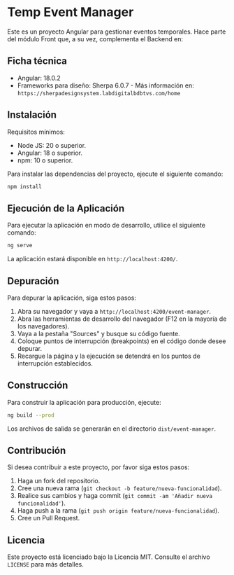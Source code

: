 # Temp Event Manager

Este es un proyecto Angular para gestionar eventos temporales. Hace parte del módulo Front que, a su vez, complementa el Backend en:

## Ficha técnica

* Angular: 18.0.2
* Frameworks para diseño: Sherpa 6.0.7 - Más información en: `https://sherpadesignsystem.labdigitalbdbtvs.com/home`

## Instalación

Requisitos mínimos: 
 - Node JS: 20 o superior.
 - Angular: 18 o superior.
 - npm:  10 o superior.

Para instalar las dependencias del proyecto, ejecute el siguiente comando:    

```bash
npm install
```

## Ejecución de la Aplicación

Para ejecutar la aplicación en modo de desarrollo, utilice el siguiente comando:

```bash
ng serve
```

La aplicación estará disponible en `http://localhost:4200/`.

## Depuración

Para depurar la aplicación, siga estos pasos:

1. Abra su navegador y vaya a `http://localhost:4200/event-manager`.
2. Abra las herramientas de desarrollo del navegador (F12 en la mayoría de los navegadores).
3. Vaya a la pestaña "Sources" y busque su código fuente.
4. Coloque puntos de interrupción (breakpoints) en el código donde desee depurar.
5. Recargue la página y la ejecución se detendrá en los puntos de interrupción establecidos.

## Construcción

Para construir la aplicación para producción, ejecute:

```bash
ng build --prod
```

Los archivos de salida se generarán en el directorio `dist/event-manager`.

## Contribución

Si desea contribuir a este proyecto, por favor siga estos pasos:

1. Haga un fork del repositorio.
2. Cree una nueva rama (`git checkout -b feature/nueva-funcionalidad`).
3. Realice sus cambios y haga commit (`git commit -am 'Añadir nueva funcionalidad'`).
4. Haga push a la rama (`git push origin feature/nueva-funcionalidad`).
5. Cree un Pull Request.

## Licencia

Este proyecto está licenciado bajo la Licencia MIT. Consulte el archivo `LICENSE` para más detalles.
